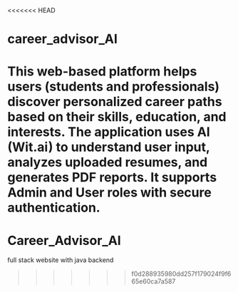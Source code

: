 <<<<<<< HEAD
# career_advisor_AI
This web-based platform helps users (students and professionals) discover personalized career paths based on their skills, education, and interests. The application uses AI (Wit.ai) to understand user input, analyzes uploaded resumes, and generates PDF reports. It supports Admin and User roles with secure authentication.
=======
# Career_Advisor_AI
full stack website with java backend
>>>>>>> f0d288935980dd257f179024f9f665e60ca7a587
